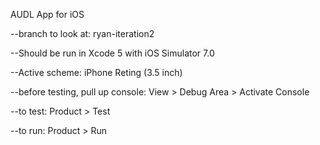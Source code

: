 AUDL App for iOS

--branch to look at: ryan-iteration2

--Should be run in Xcode 5 with iOS Simulator 7.0

--Active scheme: iPhone Reting (3.5 inch)

--before testing, pull up console: View > Debug Area > Activate Console

--to test: Product > Test

--to run: Product > Run
